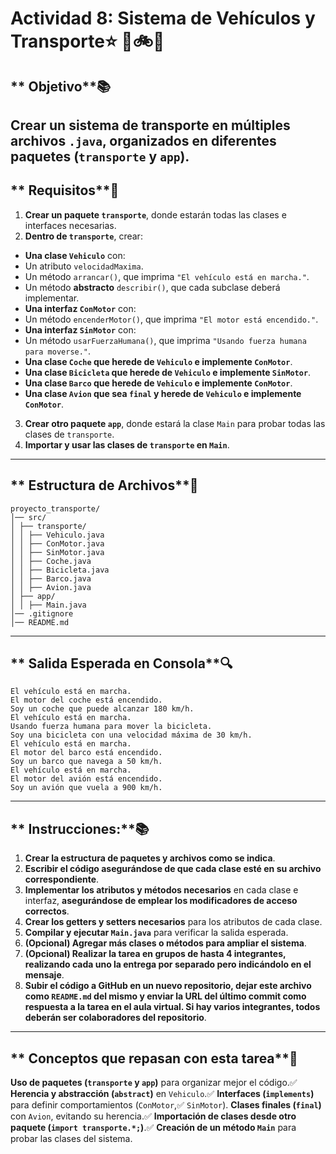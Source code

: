 # Actividad 8: Sistema de Vehículos y Transporte⭐ 🚗🚲🚢
## ** Objetivo**📚
Crear un sistema de transporte en **múltiples archivos `.java`**, organizados en
**diferentes paquetes** (`transporte` y `app`).
---
## ** Requisitos**📌
1. **Crear un paquete `transporte`**, donde estarán todas las clases e interfaces
necesarias.
2. **Dentro de `transporte`**, crear:
- **Una clase `Vehiculo`** con:
- Un atributo `velocidadMaxima`.
- Un método `arrancar()`, que imprima `"El vehículo está en marcha."`.
- Un método **abstracto** `describir()`, que cada subclase deberá implementar.
- **Una interfaz `ConMotor`** con:
- Un método `encenderMotor()`, que imprima `"El motor está encendido."`.
- **Una interfaz `SinMotor`** con:
- Un método `usarFuerzaHumana()`, que imprima `"Usando fuerza humana para
moverse."`.
- **Una clase `Coche` que herede de `Vehiculo` e implemente `ConMotor`**.
- **Una clase `Bicicleta` que herede de `Vehiculo` e implemente `SinMotor`**.
- **Una clase `Barco` que herede de `Vehiculo` e implemente `ConMotor`**.
- **Una clase `Avion` que sea `final` y herede de `Vehiculo` e implemente
`ConMotor`**.
3. **Crear otro paquete `app`**, donde estará la clase `Main` para probar todas las
clases de `transporte`.
4. **Importar y usar las clases de `transporte` en `Main`**.
---
## ** Estructura de Archivos**📂
```
proyecto_transporte/
│── src/
│ ├── transporte/
│ │ ├── Vehiculo.java
│ │ ├── ConMotor.java
│ │ ├── SinMotor.java
│ │ ├── Coche.java
│ │ ├── Bicicleta.java
│ │ ├── Barco.java
│ │ ├── Avion.java
│ ├── app/
│ │ ├── Main.java
│── .gitignore
│── README.md
```
---
## ** Salida Esperada en Consola**🔍
```plaintext
El vehículo está en marcha.
El motor del coche está encendido.
Soy un coche que puede alcanzar 180 km/h.
El vehículo está en marcha.
Usando fuerza humana para mover la bicicleta.
Soy una bicicleta con una velocidad máxima de 30 km/h.
El vehículo está en marcha.
El motor del barco está encendido.
Soy un barco que navega a 50 km/h.
El vehículo está en marcha.
El motor del avión está encendido.
Soy un avión que vuela a 900 km/h.
```
---
## ** Instrucciones:**📚
1. **Crear la estructura de paquetes y archivos como se indica**.
2. **Escribir el código asegurándose de que cada clase esté en su archivo
correspondiente**.
3. **Implementar los atributos y métodos necesarios** en cada clase e interfaz,
**asegurándose de emplear los modificadores de acceso correctos**.
4. **Crear los getters y setters necesarios** para los atributos de cada clase.
5. **Compilar y ejecutar `Main.java`** para verificar la salida esperada.
6. **(Opcional) Agregar más clases o métodos para ampliar el sistema**.
7. **(Opcional) Realizar la tarea en grupos de hasta 4 integrantes, realizando cada
uno la entrega por separado pero indicándolo en el mensaje**.
8. **Subir el código a GitHub en un nuevo repositorio, dejar este archivo como
`README.md` del mismo y enviar la URL del último commit como respuesta a la tarea
en el aula virtual. Si hay varios integrantes, todos deberán ser colaboradores del
repositorio**.
---
## ** Conceptos que repasan con esta tarea**🔄
**Uso de paquetes (`transporte` y `app`)** para organizar mejor el código.✅
**Herencia y abstracción (`abstract`)** en `Vehiculo`.✅
**Interfaces (`implements`)** para definir comportamientos (`ConMotor`,✅
`SinMotor`).
**Clases finales (`final`)** con `Avion`, evitando su herencia.✅
**Importación de clases desde otro paquete (`import transporte.*;`)**.✅
**Creación de un método `Main`** para probar las clases del sistema.
